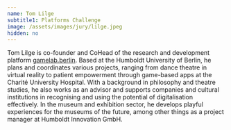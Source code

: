 ```yaml
---
name: Tom Lilge
subtitle1: Platforms Challenge
image: /assets/images/jury/lilge.jpeg
hidden: no
---
```

Tom Lilge is co-founder and CoHead of the research and development platform [gamelab.berlin](https://www.gamelab.berlin). Based at the Humboldt University of Berlin, he plans and coordinates various projects, ranging from dance theatre in virtual reality to patient empowerment through game-based apps at the Charité University Hospital. With a background in philosophy and theatre studies, he also works as an advisor and supports companies and cultural institutions in recognising and using the potential of digitalisation effectively. In the museum and exhibition sector, he develops playful experiences for the museums of the future, among other things as a project manager at Humboldt Innovation GmbH.
